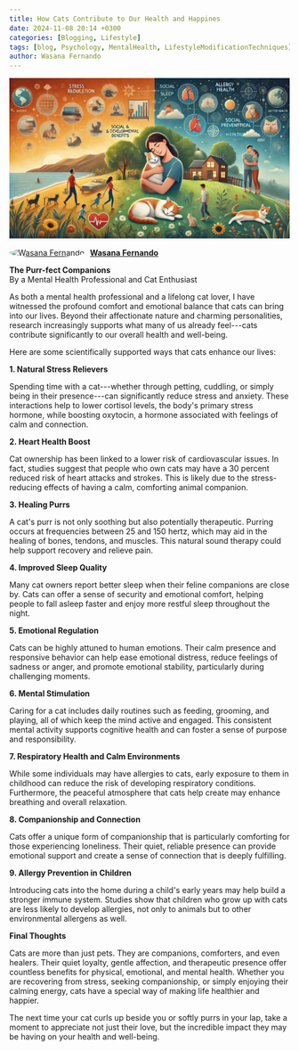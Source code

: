 ```yaml
---
title: How Cats Contribute to Our Health and Happines
date: 2024-11-08 20:14 +0300
categories: [Blogging, Lifestyle]
tags: [blog, Psychology, MentalHealth, LifestyleModificationTechniques]
author: Wasana Fernando
---
```


![Desktop View](assets/cat.jpg)


<div style="display: flex; align-items: center;">
  <a href="https://www.linkedin.com/in/wasana-fernando-37870295/" target="_blank">
    <img src="https://media.licdn.com/dms/image/v2/D5603AQGNxrYyaj4sKQ/profile-displayphoto-shrink_100_100/profile-displayphoto-shrink_100_100/0/1675773096993?e=1750896000&v=beta&t=QMxNWDG-LjlabMxd6Kkszb2B0yh0u9aE-RMgKn9Qr3U" alt="Wasana Fernando" width="50" height="50" style="border-radius: 50%; margin-right: 10px;">
  </a>
  <a href="https://www.linkedin.com/in/wasana-fernando-37870295/" target="_blank" style="font-weight: bold;">Wasana Fernando</a>
</div>



**The Purr-fect Companions**\
By a Mental Health Professional and Cat Enthusiast

As both a mental health professional and a lifelong cat lover, I have witnessed the profound comfort and emotional balance that cats can bring into our lives. Beyond their affectionate nature and charming personalities, research increasingly supports what many of us already feel---cats contribute significantly to our overall health and well-being.

Here are some scientifically supported ways that cats enhance our lives:


**1\. Natural Stress Relievers**

Spending time with a cat---whether through petting, cuddling, or simply being in their presence---can significantly reduce stress and anxiety. These interactions help to lower cortisol levels, the body's primary stress hormone, while boosting oxytocin, a hormone associated with feelings of calm and connection.


**2\. Heart Health Boost**

Cat ownership has been linked to a lower risk of cardiovascular issues. In fact, studies suggest that people who own cats may have a 30 percent reduced risk of heart attacks and strokes. This is likely due to the stress-reducing effects of having a calm, comforting animal companion.


**3\. Healing Purrs**

A cat's purr is not only soothing but also potentially therapeutic. Purring occurs at frequencies between 25 and 150 hertz, which may aid in the healing of bones, tendons, and muscles. This natural sound therapy could help support recovery and relieve pain.


**4\. Improved Sleep Quality**

Many cat owners report better sleep when their feline companions are close by. Cats can offer a sense of security and emotional comfort, helping people to fall asleep faster and enjoy more restful sleep throughout the night.


**5\. Emotional Regulation**

Cats can be highly attuned to human emotions. Their calm presence and responsive behavior can help ease emotional distress, reduce feelings of sadness or anger, and promote emotional stability, particularly during challenging moments.


**6\. Mental Stimulation**

Caring for a cat includes daily routines such as feeding, grooming, and playing, all of which keep the mind active and engaged. This consistent mental activity supports cognitive health and can foster a sense of purpose and responsibility.


**7\. Respiratory Health and Calm Environments**

While some individuals may have allergies to cats, early exposure to them in childhood can reduce the risk of developing respiratory conditions. Furthermore, the peaceful atmosphere that cats help create may enhance breathing and overall relaxation.


**8\. Companionship and Connection**

Cats offer a unique form of companionship that is particularly comforting for those experiencing loneliness. Their quiet, reliable presence can provide emotional support and create a sense of connection that is deeply fulfilling.


**9\. Allergy Prevention in Children**

Introducing cats into the home during a child's early years may help build a stronger immune system. Studies show that children who grow up with cats are less likely to develop allergies, not only to animals but to other environmental allergens as well.


**Final Thoughts**

Cats are more than just pets. They are companions, comforters, and even healers. Their quiet loyalty, gentle affection, and therapeutic presence offer countless benefits for physical, emotional, and mental health. Whether you are recovering from stress, seeking companionship, or simply enjoying their calming energy, cats have a special way of making life healthier and happier.

The next time your cat curls up beside you or softly purrs in your lap, take a moment to appreciate not just their love, but the incredible impact they may be having on your health and well-being.